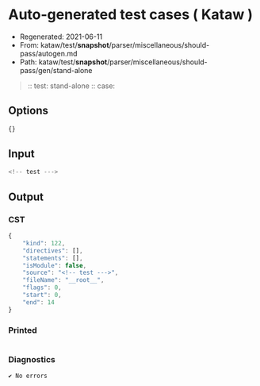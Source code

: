 # Auto-generated test cases ( Kataw )
- Regenerated: 2021-06-11
- From: kataw/test/__snapshot__/parser/miscellaneous/should-pass/autogen.md
- Path: kataw/test/__snapshot__/parser/miscellaneous/should-pass/gen/stand-alone
> :: test: stand-alone
> :: case: <!-- test --->
## Options

`````js
{}
`````
## Input

`````js
<!-- test --->
`````
## Output

### CST

```javascript
{
    "kind": 122,
    "directives": [],
    "statements": [],
    "isModule": false,
    "source": "<!-- test --->",
    "fileName": "__root__",
    "flags": 0,
    "start": 0,
    "end": 14
}
```

### Printed

```javascript


```

### Diagnostics

```javascript
✔ No errors
```

